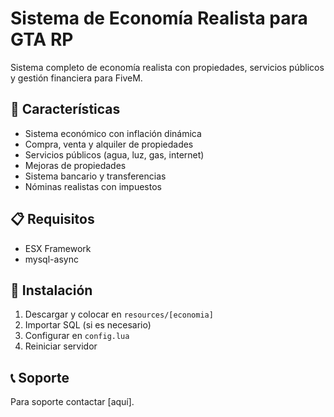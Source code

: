 # Sistema de Economía Realista para GTA RP

Sistema completo de economía realista con propiedades, servicios públicos y gestión financiera para FiveM.

## 🚀 Características
- Sistema económico con inflación dinámica
- Compra, venta y alquiler de propiedades
- Servicios públicos (agua, luz, gas, internet)
- Mejoras de propiedades
- Sistema bancario y transferencias
- Nóminas realistas con impuestos

## 📋 Requisitos
- ESX Framework
- mysql-async

## 🔧 Instalación
1. Descargar y colocar en `resources/[economia]`
2. Importar SQL (si es necesario)
3. Configurar en `config.lua`
4. Reiniciar servidor

## 📞 Soporte
Para soporte contactar [aquí].